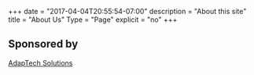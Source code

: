+++
date = "2017-04-04T20:55:54-07:00"
description = "About this site"
title = "About Us"
Type = "Page"
explicit = "no"
+++

## Sponsored by

[AdapTech Solutions](https://adaptechsolutions.net/)

